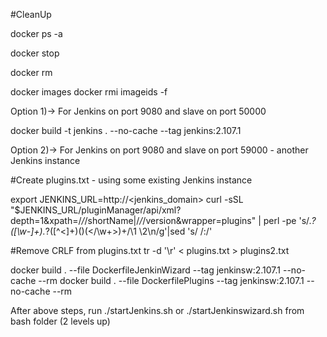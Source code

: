 #CleanUp

docker ps -a

docker stop <container ids or tags>

docker rm <container ids or tags>

docker images
docker rmi imageids -f


Option 1)-> For Jenkins on port 9080 and slave on port 50000

docker build -t jenkins . --no-cache --tag  jenkins:2.107.1


Option 2)-> For Jenkins on port 9080 and slave on port 59000 - another Jenkins instance

#Create plugins.txt - using some existing Jenkins instance

export JENKINS_URL=http://<jenkins_domain>
curl -sSL "$JENKINS_URL/pluginManager/api/xml?depth=1&xpath=/*/*/shortName|/*/*/version&wrapper=plugins" | perl -pe 's/.*?<shortName>([\w-]+).*?<version>([^<]+)()(<\/\w+>)+/\1 \2\n/g'|sed 's/ /:/'

#Remove CRLF from plugins.txt
tr -d '\r' < plugins.txt > plugins2.txt

docker build . --file DockerfileJenkinWizard --tag jenkinsw:2.107.1 --no-cache --rm
docker build . --file DockerfilePlugins --tag jenkinsw:2.107.1 --no-cache --rm


After above steps, run ./startJenkins.sh or ./startJenkinswizard.sh from bash folder (2 levels up)
